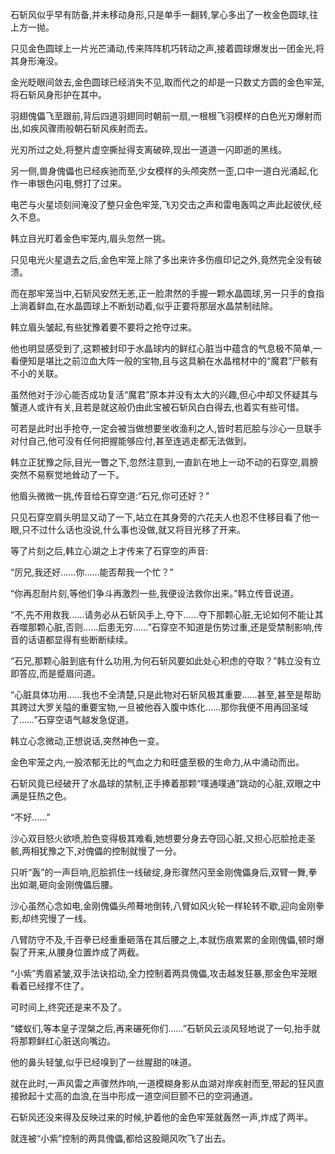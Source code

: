 
石斩风似乎早有防备,并未移动身形,只是单手一翻转,掌心多出了一枚金色圆球,往上方一抛。

只见金色圆球上一片光芒涌动,传来阵阵机巧转动之声,接着圆球爆发出一团金光,将其身形淹没。

金光眨眼间敛去,金色圆球已经消失不见,取而代之的却是一只数丈方圆的金色牢笼,将石斩风身形护在其中。

羽翅傀儡飞至跟前,背后四道羽翅同时朝前一扇,一根根飞羽模样的白色光刃爆射而出,如疾风骤雨般朝石斩风疾射而去。

光刃所过之处,将整片虚空撕扯得支离破碎,现出一道道一闪即逝的黑线。

另一侧,兽身傀儡也已经疾驰而至,少女模样的头颅突然一歪,口中一道白光涌起,化作一串银色闪电,劈打了过来。

电芒与火星顷刻间淹没了整只金色牢笼,飞刃交击之声和雷电轰鸣之声此起彼伏,经久不息。

韩立目光盯着金色牢笼内,眉头忽然一挑。

只见电光火星退去之后,金色牢笼上除了多出来许多伤痕印记之外,竟然完全没有破溃。

而在那牢笼当中,石斩风安然无恙,正一脸肃然的手握一颗水晶圆球,另一只手的食指上淌着鲜血,在水晶圆球上不断划动着,似乎正要将那层水晶禁制祛除。

韩立眉头皱起,有些犹豫着要不要将之抢夺过来。

他也明显感受到了,这颗被封印于水晶球内的鲜红心脏当中蕴含的气息极不简单,一看便知是堪比之前泣血大阵一般的宝物,且与这具躺在水晶棺材中的“魔君”尸骸有不小的关联。

虽然他对于沙心能否成功复活“魔君”原本并没有太大的兴趣,但心中却又怀疑其与蟹道人或许有关,且若是就这般仍由此宝被石斩风白白得去,也着实有些可惜。

可若是此时出手抢夺,一定会被当做想要坐收渔利之人,皆时若厄脍与沙心一旦联手对付自己,他可没有任何把握能够应付,甚至连逃走都无法做到。

韩立正犹豫之际,目光一瞥之下,忽然注意到,一直趴在地上一动不动的石穿空,肩膀突然不易察觉地耸动了一下。

他眉头微微一挑,传音给石穿空道:“石兄,你可还好？”

只见石穿空肩头明显又动了一下,站立在其身旁的六花夫人也忍不住移目看了他一眼,只不过什么话也没说,什么事也没做,就又将目光移了开来。

等了片刻之后,韩立心湖之上才传来了石穿空的声音:

“厉兄,我还好……你……能否帮我一个忙？”

“你再忍耐片刻,等他们争斗再激烈一些,我便设法救你出来。”韩立传音说道。

“不,先不用救我……请务必从石斩风手上,夺下……夺下那颗心脏,无论如何不能让其吞噬那颗心脏,否则……后患无穷……”石穿空不知道是伤势过重,还是受禁制影响,传音的话语都显得有些断断续续。

“石兄,那颗心脏到底有什么功用,为何石斩风要如此处心积虑的夺取？”韩立没有立即答应,而是蹙眉问道。

“心脏具体功用……我也不全清楚,只是此物对石斩风极其重要……甚至,甚至是帮助其跨过大罗关隘的重要宝物,一旦被他吞入腹中炼化……那你我便不用再回圣域了……”石穿空语气越发急促道。

韩立心念微动,正想说话,突然神色一变。

金色牢笼之内,一股浓郁无比的气血之力和旺盛至极的生命力,从中涌动而出。

石斩风竟已经破开了水晶球的禁制,正手捧着那颗“噗通噗通”跳动的心脏,双眼之中满是狂热之色。

“不好……”

沙心双目怒火欲喷,脸色变得极其难看,她想要分身去夺回心脏,又担心厄脍抢走圣骸,两相犹豫之下,对傀儡的控制就慢了一分。

只听“轰”的一声巨响,厄脍抓住一线破绽,身形骤然闪至金刚傀儡身后,双臂一舞,拳出如潮,砸向金刚傀儡后腰。

沙心虽然心念如电,金刚傀儡头颅蓦地倒转,八臂如风火轮一样轮转不歇,迎向金刚拳影,却终究慢了一线。

八臂防守不及,千百拳已经重重砸落在其后腰之上,本就伤痕累累的金刚傀儡,顿时爆裂了开来,从腰身位置炸成了两截。

“小紫”秀眉紧皱,双手法诀掐动,全力控制着两具傀儡,攻击越发狂暴,那金色牢笼眼看着已经撑不住了。

可时间上,终究还是来不及了。

“蝼蚁们,等本皇子涅槃之后,再来碾死你们……”石斩风云淡风轻地说了一句,抬手就将那颗鲜红心脏送向嘴边。

他的鼻头轻皱,似乎已经嗅到了一丝腥甜的味道。

就在此时,一声风雷之声骤然炸响,一道模糊身影从血湖对岸疾射而至,带起的狂风直接掀起十丈高的血浪,在当中形成一道空间巨颤不已的空洞通道。

石斩风还没来得及反映过来的时候,护着他的金色牢笼就轰然一声,炸成了两半。

就连被“小紫”控制的两具傀儡,都给这股飓风吹飞了出去。